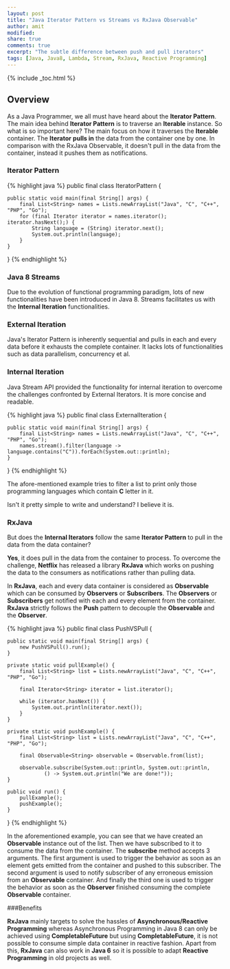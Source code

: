 ```yaml
---
layout: post
title: "Java Iterator Pattern vs Streams vs RxJava Observable"
author: amit
modified:
share: true
comments: true
excerpt: "The subtle difference between push and pull iterators"
tags: [Java, Java8, Lambda, Stream, RxJava, Reactive Programming]
---
```


{% include _toc.html %}

## Overview

As a Java Programmer, we all must have heard about the **Iterator Pattern**. The main idea behind **Iterator Pattern** is to traverse an **Iterable** instance. So what is so important here? The main focus on how it traverses the **Iterable** container. The **Iterator** **pulls in** the data from the container one by one. In comparison with the RxJava Observable, it doesn't pull in the data from the container, instead it pushes them as notifications.

### Iterator Pattern

{% highlight java %}
public final class IteratorPattern {

	public static void main(final String[] args) {
		final List<String> names = Lists.newArrayList("Java", "C", "C++", "PHP", "Go");
		for (final Iterator iterator = names.iterator(); iterator.hasNext();) {
			String language = (String) iterator.next();
			System.out.println(language);
		}
	}

}
{% endhighlight %}

### Java 8 Streams

Due to the evolution of functional programming paradigm, lots of new functionalities have been introduced in Java 8. Streams facilitates us with the **Internal Iteration** functionalities.

### External Iteration

Java's Iterator Pattern is inherently sequential and pulls in each and every data before it exhausts the complete container. It lacks lots of functionalities such as data parallelism, concurrency et al.

### Internal Iteration

Java Stream API provided the functionality for internal iteration to overcome the challenges confronted by External Iterators. It is more concise and readable.

{% highlight java %}
public final class ExternalIteration {

	public static void main(final String[] args) {
		final List<String> names = Lists.newArrayList("Java", "C", "C++", "PHP", "Go");
		names.stream().filter(language -> language.contains("C")).forEach(System.out::println);
	}

}
{% endhighlight %}

The afore-mentioned example tries to filter a list to print only those programming languages which contain **C** letter in it.

Isn't it pretty simple to write and understand? I believe it is.

### RxJava

But does the **Internal Iterators** follow the same **Iterator Pattern** to pull in the data from the data container?

**Yes**, it does pull in the data from the container to process. To overcome the challenge, **Netflix** has released a library **RxJava** which works on pushing the data to the consumers as notifications rather than pulling data.

In **RxJava**, each and every data container is considered as **Observable** which can be consumed by **Observers** or **Subscribers**. The **Observers** or **Subscribers** get notified with each and every element from the container. **RxJava** strictly follows the **Push** pattern to decouple the **Observable** and the **Observer**.

{% highlight java %}
public final class PushVSPull {

	public static void main(final String[] args) {
		new PushVSPull().run();
	}

	private static void pullExample() {
		final List<String> list = Lists.newArrayList("Java", "C", "C++", "PHP", "Go");

		final Iterator<String> iterator = list.iterator();

		while (iterator.hasNext()) {
			System.out.println(iterator.next());
		}
	}

	private static void pushExample() {
		final List<String> list = Lists.newArrayList("Java", "C", "C++", "PHP", "Go");

		final Observable<String> observable = Observable.from(list);

		observable.subscribe(System.out::println, System.out::println,
				() -> System.out.println("We are done!"));
	}

	public void run() {
		pullExample();
		pushExample();
	}
}
{% endhighlight %}

In the aforementioned example, you can see that we have created an **Observable** instance out of the list. Then we have subscribed to it to consume the data from the container. The **subscribe** method accepts 3 arguments. The first argument is used to trigger the behavior as soon as an element gets emitted from the container and pushed to this subscriber. The second argument is used to notify subscriber of any erroneous emission from an **Observable** container. And finally the third one is used to trigger the behavior as soon as the **Observer** finished consuming the complete **Observable** container.

###Benefits

**RxJava** mainly targets to solve the hassles of **Asynchronous/Reactive Programming** whereas Asynchronous Programming in Java 8 can only be achieved using **CompletableFuture** but using **CompletableFuture**, it is not possible to consume simple data container in reactive fashion. Apart from this, **RxJava** can also work in **Java 6** so it is possible to adapt **Reactive Programming** in old projects as well.
